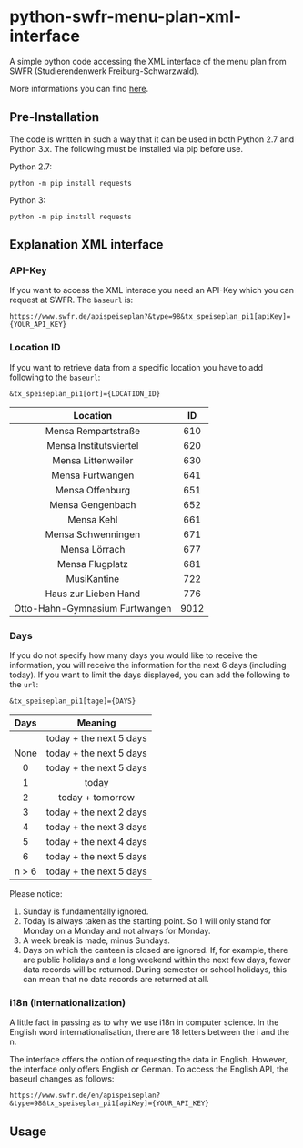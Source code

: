 # python-swfr-menu-plan-xml-interface
A simple python code accessing the XML interface of the menu plan from SWFR (Studierendenwerk Freiburg-Schwarzwald).

More informations you can find [here](https://www.swfr.de/essen/mensen-cafes-speiseplaene/speiseplan-xml-schnittstelle).

## Pre-Installation

The code is written in such a way that it can be used in both Python 2.7 and Python 3.x. The following must be installed via pip before use.

Python 2.7:

```
python -m pip install requests
```

Python 3:

```
python -m pip install requests
```

## Explanation XML interface

### API-Key

If you want to access the XML interace you need an API-Key which you can request at SWFR. The `baseurl` is:

```
https://www.swfr.de/apispeiseplan?&type=98&tx_speiseplan_pi1[apiKey]={YOUR_API_KEY}
```

### Location ID

If you want to retrieve data from a specific location you have to add following to the `baseurl`:

```
&tx_speiseplan_pi1[ort]={LOCATION_ID}
```

| Location | ID |
|:--------:|:--:|
|Mensa Rempartstraße|610|
|Mensa Institutsviertel|620|
|Mensa Littenweiler|630|
|Mensa Furtwangen|641|
|Mensa Offenburg|651|
|Mensa Gengenbach|652|
|Mensa Kehl|661|
|Mensa Schwenningen|671|
|Mensa Lörrach|677|
|Mensa Flugplatz|681|
|MusiKantine|722|
|Haus zur Lieben Hand|776|
|Otto-Hahn-Gymnasium Furtwangen|9012|

### Days

If you do not specify how many days you would like to receive the information, you will receive the information for the next 6 days (including today). If you want to limit the days displayed, you can add the following to the `url`:

```
&tx_speiseplan_pi1[tage]={DAYS}
```

|Days|Meaning|
|:--:|:-----:|
| |today + the next 5 days|
|None|today + the next 5 days|
|0|today + the next 5 days|
|1|today|
|2|today + tomorrow|
|3|today + the next 2 days|
|4|today + the next 3 days|
|5|today + the next 4 days|
|6|today + the next 5 days|
|n > 6|today + the next 5 days|

Please notice:

1. Sunday is fundamentally ignored.
2. Today is always taken as the starting point. So 1 will only stand for Monday on a Monday and not always for Monday.
3. A week break is made, minus Sundays.
4. Days on which the canteen is closed are ignored. If, for example, there are public holidays and a long weekend within the next few days, fewer data records will be returned. During semester or school holidays, this can mean that no data records are returned at all.

### i18n (Internationalization)

A little fact in passing as to why we use i18n in computer science. In the English word internationalisation, there are 18 letters between the i and the n.

The interface offers the option of requesting the data in English. However, the interface only offers English or German. To access the English API, the baseurl changes as follows:

```
https://www.swfr.de/en/apispeiseplan?&type=98&tx_speiseplan_pi1[apiKey]={YOUR_API_KEY}
```

## Usage
